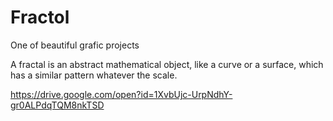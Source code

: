 # Fractol
One of beautiful grafic projects

A fractal is an abstract mathematical object, like a curve or a surface, which has a similar
pattern whatever the scale.

https://drive.google.com/open?id=1XvbUjc-UrpNdhY-gr0ALPdqTQM8nkTSD
